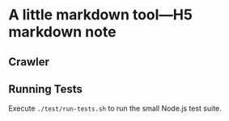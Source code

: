 # A little markdown tool—H5 markdown note

## Crawler

## Running Tests

Execute `./test/run-tests.sh` to run the small Node.js test suite.

